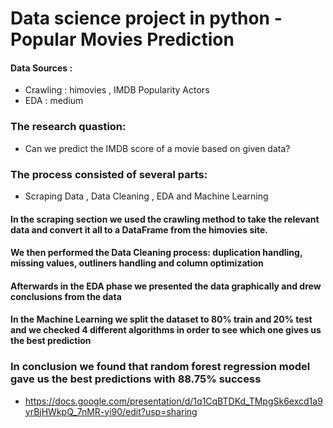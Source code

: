 # Data science project in python - Popular Movies Prediction
#### Data Sources :
- Crawling : himovies , IMDB Popularity Actors
- EDA : medium
### The research quastion:
-  Can we predict the IMDB score of a movie based on given data?
### The process consisted of several parts:
- Scraping Data , Data Cleaning , EDA and Machine Learning
#### In the scraping section we used the crawling method to take the relevant data and convert it all to a DataFrame from the himovies site.
#### We then performed the Data Cleaning process: duplication handling, missing values, outliners handling and column optimization
#### Afterwards in the EDA phase we presented the data graphically and drew conclusions from the data
#### In the Machine Learning we split the dataset to 80% train and 20% test and we checked 4 different algorithms in order to see which one gives us the best prediction
### In conclusion we found that random forest regression model gave us the best predictions with 88.75% success

- https://docs.google.com/presentation/d/1q1CqBTDKd_TMpgSk6excd1a9yrBjHWkpQ_7nMR-yi90/edit?usp=sharing

